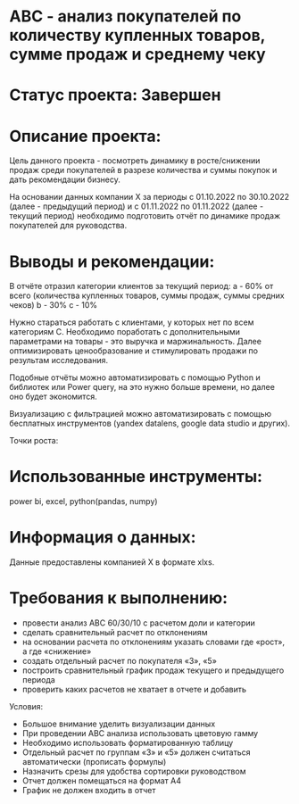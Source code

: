 # ABC - анализ покупателей по количеству купленных товаров, сумме продаж и среднему чеку

# Статус проекта: Завершен

# Описание проекта:

Цель данного проекта - посмотреть динамику в росте/снижении продаж среди покупателей в разрезе количества
и суммы покупок и дать рекомендации бизнесу.

На основании данных компании X за периоды с 01.10.2022 по 30.10.2022 (далее - предыдущий период) и с 01.11.2022 по 01.11.2022 (далее - текущий период)
необходимо подготовить отчёт по динамике продаж покупателей для руководства.


# **Выводы и рекомендации:**

В отчёте отразил категории клиентов за текущий период:
а - 60%  от всего (количества купленных товаров, суммы продаж, суммы средних чеков) 
b - 30%
c - 10%

Нужно стараться работать с клиентами, у которых нет по всем категориям C. 
Необходимо поработать с дополнительными параметрами на товары - это выручка и маржинальность.
Далее оптимизировать ценообразование и стимулировать продажи по результам исследования.

Подобные отчёты можно автоматизировать с помощью Python и библиотек или Power query, на это нужно больше времени, но далее оно будет экономится.

Визуализацию с фильтрацией можно автоматизировать с помощью бесплатных инструментов (yandex datalens, google data studio и других).


Точки роста:

# Использованные инструменты:
power bi, excel, python(pandas, numpy) 

# Информация о данных:
Данные предоставлены компанией X в формате xlxs. 

# Требования к выполнению:

- провести анализ АВС 60/30/10 с расчетом доли и категории
- сделать сравнительный расчет по отклонениям
- на основании расчета по отклонениям указать словами где «рост», а где «снижение»
- создать отдельный расчет по покупателя «3», «5»
- построить сравнительный график продаж текущего и предыдущего периода
- проверить каких расчетов не хватает в отчете и добавить

Условия:
- Большое внимание уделить визуализации данных
- При проведении АВС анализа использовать цветовую гамму
- Необходимо использовать форматированную таблицу
- Отдельный расчет по группам «3» и «5» должен считаться автоматически (прописать формулы)
- Назначить срезы для удобства сортировки руководством
- Отчет должен помещаться на формат А4
- График не должен входить в отчет
